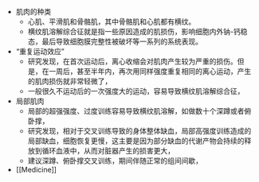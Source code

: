 - 肌肉的种类
	- 心肌、平滑肌和骨骼肌，其中骨骼肌和心肌都有横纹。
	- 横纹肌溶解综合征就是指一些原因造成的肌损伤，影响细胞内外钠-钙稳态，最后导致细胞膜完整性被破坏等一系列的系统表现。
- “重复运动效应”
	- 研究发现，在首次运动后，离心收缩会对肌肉产生较为严重的损伤。但是，在一周后，甚至半年内，再次用同样强度重复相同的离心运动，产生的肌肉损伤就非常轻微了，
	- 一般很久不运动后的一次强度大的运动，容易导致横纹肌溶解综合征，
- 局部肌肉
	- 局部的超强强度、过度训练容易导致横纹肌溶解，如做数十个深蹲或者俯卧撑，
	- 研究发现，相对于交叉训练导致的身体整体缺血，局部高强度训练造成的局部缺血，细胞恢复更慢，这主要是因为部分缺血的代谢产物会持续的释放到循环血液中，从而对脏器产生的损害更大，
	- 建议深蹲、俯卧撑交叉训练，期间伴随正常的组间间歇，
- [[Medicine]]
